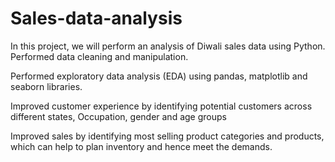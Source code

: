 # Sales-data-analysis
In this project, we will perform an analysis of Diwali sales data using Python.
Performed data cleaning and manipulation.

Performed exploratory data analysis (EDA) using pandas, matplotlib and seaborn libraries.

Improved customer experience by identifying potential customers across different states, Occupation, gender and age groups

Improved sales by identifying most selling product categories and products, which can help to plan inventory and hence meet the demands.
